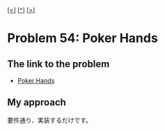 \[[<](./p0053.md)] \[[^](../README_ja.md)] \[[>](./p0055.md)]

# Problem 54: Poker Hands

## The link to the problem

- [Poker Hands](https://projecteuler.net/problem=54)

## My approach

要件通り、実装するだけです。
